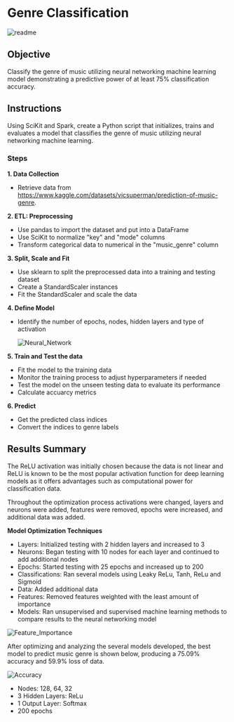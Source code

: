 # Genre Classification

![readme](https://github.com/kgregart/genre/blob/main/Images/readme.jpg)

## Objective

Classify the genre of music utilizing neural networking machine learning model demonstrating a predictive power of at least 75% classification accuracy.

## Instructions

Using SciKit and Spark, create a Python script that initializes, trains and evaluates a model that classifies the genre of music utilizing neural networking machine learning.

### Steps

__1. Data Collection__

- Retrieve data from https://www.kaggle.com/datasets/vicsuperman/prediction-of-music-genre.

__2. ETL:  Preprocessing__

- Use pandas to import the dataset and put into a DataFrame
- Use SciKit to normalize "key" and "mode" columns
- Transform categorical data to numerical in the "music_genre" column

__3. Split, Scale and Fit__

- Use sklearn to split the preprocessed data into a training and testing dataset
- Create a StandardScaler instances
- Fit the StandardScaler and scale the data

__4. Define Model__

- Identify the number of epochs, nodes, hidden layers and type of activation

  ![Neural_Network](https://github.com/kgregart/genre_classification/blob/main/Images/neural%20network.png)

__5. Train and Test the data__

- Fit the model to the training data
- Monitor the training process to adjust hyperparameters if needed
- Test the model on the unseen testing data to evaluate its performance
- Calculate accuarcy metrics
  
__6. Predict__

- Get the predicted class indices
- Convert the indices to genre labels


## Results Summary

The ReLU activation was initially chosen because the data is not linear and ReLU is known to be the most popular activation function for deep learning models as it offers advantages such as computational power for classification data.  

Throughout the optimization process activations were changed, layers and neurons were added, features were removed, epochs were increased, and additional data was added.

__Model Optimization Techniques__

-	Layers:  Initialized testing with 2 hidden layers and increased to 3
-	Neurons:  Began testing with 10 nodes for each layer and continued to add additional nodes
-	Epochs:  Started testing with 25 epochs and increased up to 200
-	Classifications:  Ran several models using Leaky ReLu, Tanh, ReLu and Sigmoid
-	Data:  Added additional data 
-	Features:  Removed features weighted with the least amount of importance
-	Models: Ran unsupervised and supervised machine learning methods to compare results to the neural networking model

![Feature_Importance](https://github.com/kgregart/genre_classification/blob/main/Images/Feature%20Importance.png)

After optimizing and analyzing the several models developed, the best model to predict music genre is shown below, producing a 75.09% accuracy and 59.9% loss of data.   

![Accuracy](https://github.com/kgregart/genre_classification/blob/main/Images/A.png)

-	Nodes:  128, 64, 32
-	3 Hidden Layers:  ReLu
-	1 Output Layer:  Softmax 
-	200 epochs





